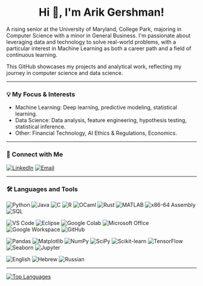 <h1 align="center">Hi 👋, I'm Arik Gershman!</h1>

A rising senior at the University of Maryland, College Park, majoring in Computer Science with a minor in General Business. I'm passionate about leveraging data and technology to solve real-world problems, with a particular interest in Machine Learning as both a career path and a field of continuous learning.

This GitHub showcases my projects and analytical work, reflecting my journey in computer science and data science.

---

### 💡 My Focus & Interests
* Machine Learning: Deep learning, predictive modeling, statistical learning.
* Data Science: Data analysis, feature engineering, hypothesis testing, statistical inference.
* Other: Financial Technology, AI Ethics & Regulations, Economics.

---

### 🔗 Connect with Me
[![LinkedIn](https://img.shields.io/badge/LinkedIn-0077B5?style=for-the-badge&logo=linkedin&logoColor=white)](https://www.linkedin.com/in/arikgershman/)
[![Email](https://img.shields.io/badge/Email-D14836?style=for-the-badge&logo=gmail&logoColor=white)](mailto:arikgershman@gmail.com)

---

### 🛠️ Languages and Tools
<!-- Programming Languages -->
![Python](https://img.shields.io/badge/Python-3776AB?style=for-the-badge&logo=python&logoColor=white)
![Java](https://img.shields.io/badge/Java-007396?style=for-the-badge&logo=java&logoColor=white)
![C](https://img.shields.io/badge/C-A8B9CC?style=for-the-badge&logo=c&logoColor=white)
![R](https://img.shields.io/badge/R-276DC3?style=for-the-badge&logo=r&logoColor=white)
![OCaml](https://img.shields.io/badge/OCaml-E54A00?style=for-the-badge&logo=ocaml&logoColor=white)
![Rust](https://img.shields.io/badge/Rust-000000?style=for-the-badge&logo=rust&logoColor=white)
![MATLAB](https://img.shields.io/badge/MATLAB-0076A8?style=for-the-badge&logo=matlab&logoColor=white)
![x86-64 Assembly](https://img.shields.io/badge/Assembly-Grey?style=for-the-badge&logo=data-assembly&logoColor=white) <!-- Using a generic assembly icon -->
![SQL](https://img.shields.io/badge/SQL-4479A1?style=for-the-badge&logo=postgresql&logoColor=white) <!-- Using PostgreSQL logo as a common SQL representation -->

<!-- Development Tools & Platforms -->
![VS Code](https://img.shields.io/badge/VS%20Code-007ACC?style=for-the-badge&logo=visual-studio-code&logoColor=white)
![Eclipse](https://img.shields.io/badge/Eclipse-2C2255?style=for-the-badge&logo=eclipse&logoColor=white)
![Google Colab](https://img.shields.io/badge/Google%20Colab-F9AB00?style=for-the-badge&logo=googlecolab&logoColor=white)
![Microsoft Office](https://img.shields.io/badge/Microsoft%20Office-D83B01?style=for-the-badge&logo=microsoft-office&logoColor=white)
![Google Workspace](https://img.shields.io/badge/Google%20Workspace-4285F4?style=for-the-badge&logo=google-cloud&logoColor=white)
![GitHub](https://img.shields.io/badge/GitHub-181717?style=for-the-badge&logo=github&logoColor=white)

<!-- Data Science & ML Specific Tools -->
![Pandas](https://img.shields.io/badge/Pandas-150458?style=for-the-badge&logo=pandas&logoColor=white)
![Matplotlib](https://img.shields.io/badge/Matplotlib-11557C?style=for-the-badge&logo=matplotlib&logoColor=white)
![NumPy](https://img.shields.io/badge/NumPy-013243?style=for-the-badge&logo=numpy&logoColor=white)
![SciPy](https://img.shields.io/badge/SciPy-8F67B0?style=for-the-badge&logo=scipy&logoColor=white)
![Scikit-learn](https://img.shields.io/badge/scikit--learn-F7931E?style=for-the-badge&logo=scikit-learn&logoColor=white)
![TensorFlow](https://img.shields.io/badge/TensorFlow-FF6F00?style=for-the-badge&logo=tensorflow&logoColor=white)
![Seaborn](https://img.shields.io/badge/Seaborn-3B75AF?style=for-the-badge&logo=seaborn&logoColor=white)
![Jupyter](https://img.shields.io/badge/Jupyter-F37626?style=for-the-badge&logo=jupyter&logoColor=white)

<!-- Human Languages -->
![English](https://img.shields.io/badge/🇺🇸English-blue?style=for-the-badge)
![Hebrew](https://img.shields.io/badge/🇮🇱Hebrew-0038B8?style=for-the-badge)
![Russian](https://img.shields.io/badge/🇷🇺Russian-red?style=for-the-badge)

---

[![Top Languages](https://github-readme-stats.vercel.app/api/top-langs/?username=arikgershman&theme=dark)]()
